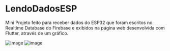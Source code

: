 # LendoDadosESP

Mini Projeto feito para receber dados do ESP32 que foram escritos no Realtime Database do Firebase e exibidos na página web desenvolvida com Flutter, através de um gráfico.

![image](https://user-images.githubusercontent.com/36890656/112566813-70c20c00-8dbe-11eb-826f-ed5f550fb07d.png)
![image](https://user-images.githubusercontent.com/36890656/112566652-29d41680-8dbe-11eb-9654-23a715570cd8.png)
